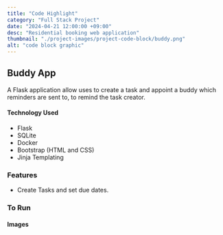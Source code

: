 ```yaml
---
title: "Code Highlight"
category: "Full Stack Project"
date: "2024-04-21 12:00:00 +09:00"
desc: "Residential booking web application"
thumbnail: "./project-images/project-code-block/buddy.png"
alt: "code block graphic"
---
```


## Buddy App
A Flask application allow uses to create a task and appoint a buddy which reminders are sent to, to remind the task creator.

#### Technology Used 
- Flask
- SQLite
- Docker
- Bootstrap (HTML and CSS)
- Jinja Templating

### Features 
- Create Tasks and set due dates.


### To Run 

#### Images 

